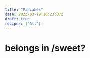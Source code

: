 ```yaml
---
title: "Pancakes"
date: 2023-03-19T16:23:07Z
draft: true
recipes: ["All"]
---
```


# belongs in /sweet?